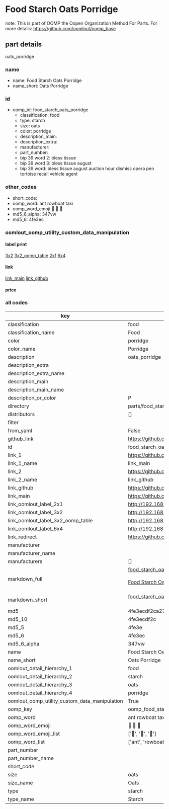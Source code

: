 # Food Starch Oats Porridge  

note: This is part of OOMP the Oopen Organization Method For Parts. For more details: https://github.com/oomlout/oomp_base

##  part details
  



oats_porridge



### name
* name: Food Starch Oats Porridge
* name_short: Oats Porridge
### id
* oomp_id: food_starch_oats_porridge
  * classification: food
  * type: starch
  * size: oats
  * color: porridge
  * description_main: 
  * description_extra: 
  * manufacturer: 
  * part_number: 
  * bip 39 word 2: bless tissue
  * bip 39 word 3: bless tissue august
  * bip 39 word: bless tissue august auction hour dismiss opera pen tortoise recall vehicle agent

### other_codes
* short_code: 
* oomp_word: ant rowboat taxi
* oomp_word_emoji :ant: :rowboat: :taxi:
* md5_6_alpha: 347vw
* md5_6: 4fe3ec






### oomlout_oomp_utility_custom_data_manipulation
#### label print
[3x2](http://192.168.1.245:1112/?label=oomp%20347vw)
[3x2_oomp_table](http://192.168.1.108:1112/?label=oomp%20347vw)
[2x1](http://192.168.1.242:1112/?label=oomp%20347vw)
[6x4](http://192.168.1.55:1112/?label=oomp%20347vw)    

#### link

[link_main](https://github.com/oomlout/oomlout_oomp_version_1_messy/tree/main/parts/food_starch_oats_porridge) [link_github](https://github.com/oomlout/oomlout_oomp_version_1_messy/tree/main/parts/food_starch_oats_porridge)                             

#### price







### all codes 
| key | value |  
| --- | --- |  
| classification | food |  
| classification_name | Food |  
| color | porridge |  
| color_name | Porridge |  
| description | oats_porridge |  
| description_extra |  |  
| description_extra_name |  |  
| description_main |  |  
| description_main_name |  |  
| description_or_color | P  |  
| directory | parts/food_starch_oats_porridge |  
| distributors | [] |  
| filter |  |  
| from_yaml | False |  
| github_link | https://github.com/oomlout/oomlout_oomp_part_src/tree/main/parts/food_starch_oats_porridge |  
| id | food_starch_oats_porridge |  
| link_1 | https://github.com/oomlout/oomlout_oomp_version_1_messy/tree/main/parts/food_starch_oats_porridge |  
| link_1_name | link_main |  
| link_2 | https://github.com/oomlout/oomlout_oomp_version_1_messy/tree/main/parts/food_starch_oats_porridge |  
| link_2_name | link_github |  
| link_github | https://github.com/oomlout/oomlout_oomp_version_1_messy/tree/main/parts/food_starch_oats_porridge |  
| link_main | https://github.com/oomlout/oomlout_oomp_version_1_messy/tree/main/parts/food_starch_oats_porridge |  
| link_oomlout_label_2x1 | http://192.168.1.242:1112/?label=oomp%20347vw |  
| link_oomlout_label_3x2 | http://192.168.1.245:1112/?label=oomp%20347vw |  
| link_oomlout_label_3x2_oomp_table | http://192.168.1.108:1112/?label=oomp%20347vw |  
| link_oomlout_label_6x4 | http://192.168.1.55:1112/?label=oomp%20347vw |  
| link_redirect | https://github.com/oomlout/oomlout_oomp_version_1_messy/tree/main/parts/food_starch_oats_porridge |  
| manufacturer |  |  
| manufacturer_name |  |  
| manufacturers | [] |  
| markdown_full | [food_starch_oats_porridge](none)<br>[](none)<br>[Food Starch Oats Porridge](none)<br><br> |  
| markdown_short | [food_starch_oats_porridge](none)<br><br> |  
| md5 | 4fe3ecdf2ca27368fd3720ee1e78b0bd |  
| md5_10 | 4fe3ecdf2c |  
| md5_5 | 4fe3e |  
| md5_6 | 4fe3ec |  
| md5_6_alpha | 347vw |  
| name | Food Starch Oats Porridge |  
| name_short | Oats Porridge |  
| oomlout_detail_hierarchy_1 | food |  
| oomlout_detail_hierarchy_2 | starch |  
| oomlout_detail_hierarchy_3 | oats |  
| oomlout_detail_hierarchy_4 | porridge |  
| oomlout_oomp_utility_custom_data_manipulation | True |  
| oomp_key | oomp_food_starch_oats_porridge |  
| oomp_word | ant rowboat taxi |  
| oomp_word_emoji | :ant: :rowboat: :taxi: |  
| oomp_word_emoji_list | [':ant:', ':rowboat:', ':taxi:'] |  
| oomp_word_list | ['ant', 'rowboat', 'taxi'] |  
| part_number |  |  
| part_number_name |  |  
| short_code |  |  
| size | oats |  
| size_name | Oats |  
| type | starch |  
| type_name | Starch |  
